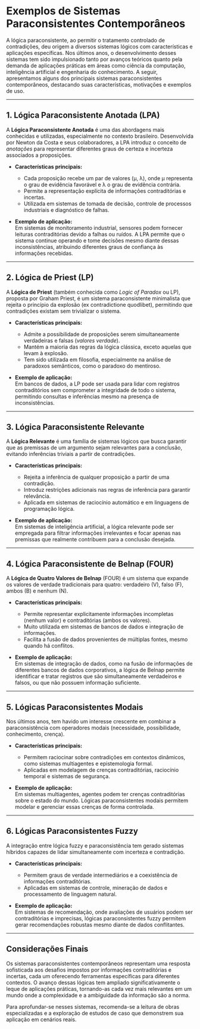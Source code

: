 
# Exemplos de Sistemas Paraconsistentes Contemporâneos

A lógica paraconsistente, ao permitir o tratamento controlado de contradições, deu origem a diversos sistemas lógicos com características e aplicações específicas. Nos últimos anos, o desenvolvimento desses sistemas tem sido impulsionado tanto por avanços teóricos quanto pela demanda de aplicações práticas em áreas como ciência da computação, inteligência artificial e engenharia do conhecimento. A seguir, apresentamos alguns dos principais sistemas paraconsistentes contemporâneos, destacando suas características, motivações e exemplos de uso.

___

## 1. Lógica Paraconsistente Anotada (LPA)

A **Lógica Paraconsistente Anotada** é uma das abordagens mais conhecidas e utilizadas, especialmente no contexto brasileiro. Desenvolvida por Newton da Costa e seus colaboradores, a LPA introduz o conceito de *anotações* para representar diferentes graus de certeza e incerteza associados a proposições.

- **Características principais:**
  - Cada proposição recebe um par de valores (μ, λ), onde μ representa o grau de evidência favorável e λ o grau de evidência contrária.
  - Permite a representação explícita de informações contraditórias e incertas.
  - Utilizada em sistemas de tomada de decisão, controle de processos industriais e diagnóstico de falhas.

- **Exemplo de aplicação:**  
  Em sistemas de monitoramento industrial, sensores podem fornecer leituras contraditórias devido a falhas ou ruídos. A LPA permite que o sistema continue operando e tome decisões mesmo diante dessas inconsistências, atribuindo diferentes graus de confiança às informações recebidas.

___

## 2. Lógica de Priest (LP)

A **Lógica de Priest** (também conhecida como *Logic of Paradox* ou LP), proposta por Graham Priest, é um sistema paraconsistente minimalista que rejeita o princípio da explosão (ex contradictione quodlibet), permitindo que contradições existam sem trivializar o sistema.

- **Características principais:**
  - Admite a possibilidade de proposições serem simultaneamente verdadeiras e falsas (*valores verdade*).
  - Mantém a maioria das regras da lógica clássica, exceto aquelas que levam à explosão.
  - Tem sido utilizada em filosofia, especialmente na análise de paradoxos semânticos, como o paradoxo do mentiroso.

- **Exemplo de aplicação:**  
  Em bancos de dados, a LP pode ser usada para lidar com registros contraditórios sem comprometer a integridade de todo o sistema, permitindo consultas e inferências mesmo na presença de inconsistências.

___

## 3. Lógica Paraconsistente Relevante

A **Lógica Relevante** é uma família de sistemas lógicos que busca garantir que as premissas de um argumento sejam relevantes para a conclusão, evitando inferências triviais a partir de contradições.

- **Características principais:**
  - Rejeita a inferência de qualquer proposição a partir de uma contradição.
  - Introduz restrições adicionais nas regras de inferência para garantir relevância.
  - Aplicada em sistemas de raciocínio automático e em linguagens de programação lógica.

- **Exemplo de aplicação:**  
  Em sistemas de inteligência artificial, a lógica relevante pode ser empregada para filtrar informações irrelevantes e focar apenas nas premissas que realmente contribuem para a conclusão desejada.

___

## 4. Lógica Paraconsistente de Belnap (FOUR)

A **Lógica de Quatro Valores de Belnap** (FOUR) é um sistema que expande os valores de verdade tradicionais para quatro: verdadeiro (V), falso (F), ambos (B) e nenhum (N).

- **Características principais:**
  - Permite representar explicitamente informações incompletas (nenhum valor) e contraditórias (ambos os valores).
  - Muito utilizada em sistemas de bancos de dados e integração de informações.
  - Facilita a fusão de dados provenientes de múltiplas fontes, mesmo quando há conflitos.

- **Exemplo de aplicação:**  
  Em sistemas de integração de dados, como na fusão de informações de diferentes bancos de dados corporativos, a lógica de Belnap permite identificar e tratar registros que são simultaneamente verdadeiros e falsos, ou que não possuem informação suficiente.

___

## 5. Lógicas Paraconsistentes Modais

Nos últimos anos, tem havido um interesse crescente em combinar a paraconsistência com operadores modais (necessidade, possibilidade, conhecimento, crença).

- **Características principais:**
  - Permitem raciocinar sobre contradições em contextos dinâmicos, como sistemas multiagentes e epistemologia formal.
  - Aplicadas em modelagem de crenças contraditórias, raciocínio temporal e sistemas de segurança.

- **Exemplo de aplicação:**  
  Em sistemas multiagentes, agentes podem ter crenças contraditórias sobre o estado do mundo. Lógicas paraconsistentes modais permitem modelar e gerenciar essas crenças de forma controlada.

___

## 6. Lógicas Paraconsistentes Fuzzy

A integração entre lógica fuzzy e paraconsistência tem gerado sistemas híbridos capazes de lidar simultaneamente com incerteza e contradição.

- **Características principais:**
  - Permitem graus de verdade intermediários e a coexistência de informações contraditórias.
  - Aplicadas em sistemas de controle, mineração de dados e processamento de linguagem natural.

- **Exemplo de aplicação:**  
  Em sistemas de recomendação, onde avaliações de usuários podem ser contraditórias e imprecisas, lógicas paraconsistentes fuzzy permitem gerar recomendações robustas mesmo diante de dados conflitantes.

___

## Considerações Finais

Os sistemas paraconsistentes contemporâneos representam uma resposta sofisticada aos desafios impostos por informações contraditórias e incertas, cada um oferecendo ferramentas específicas para diferentes contextos. O avanço dessas lógicas tem ampliado significativamente o leque de aplicações práticas, tornando-as cada vez mais relevantes em um mundo onde a complexidade e a ambiguidade da informação são a norma.

Para aprofundar-se nesses sistemas, recomenda-se a leitura de obras especializadas e a exploração de estudos de caso que demonstrem sua aplicação em cenários reais.


